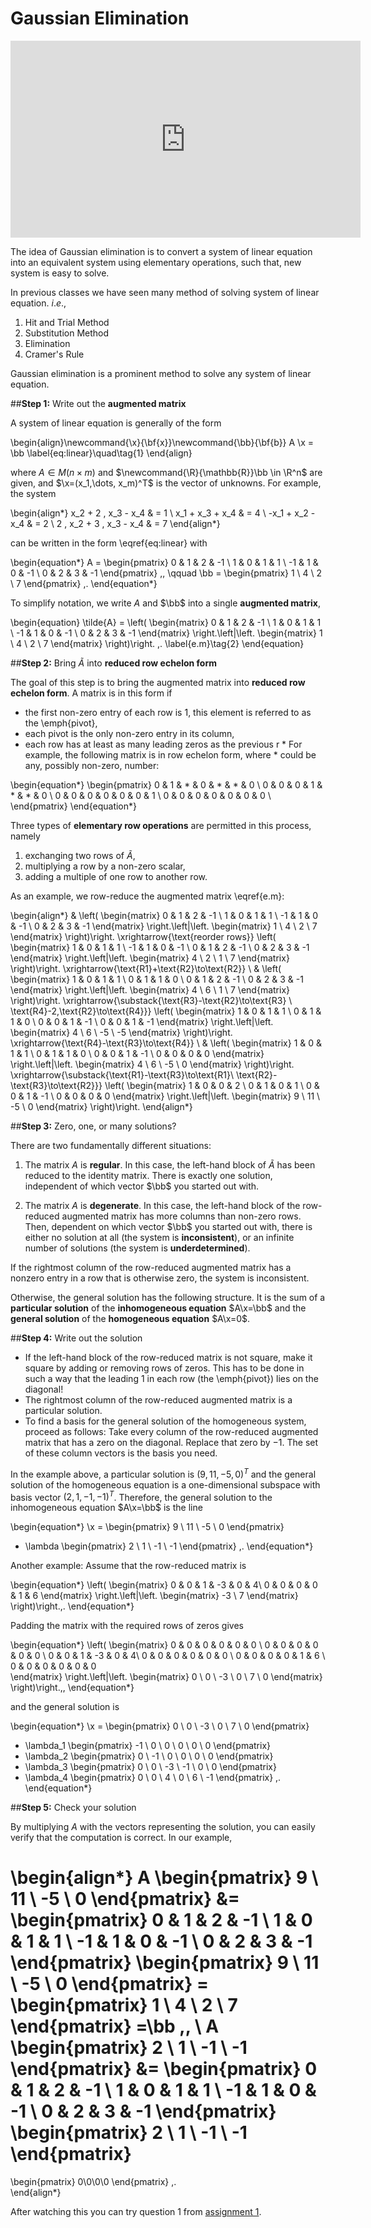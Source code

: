 # Gaussian Elimination

<div class="video-container">
<iframe width="560" height="315" src="https://www.youtube.com/embed/videoseries?list=PLZt5lIVW7jQSmgk5b3FOOnT7kP4mDOs_N" frameborder="0" allow="accelerometer; autoplay; encrypted-media; gyroscope; picture-in-picture" allowfullscreen></iframe>
</div>

The idea of Gaussian elimination is to convert a system of linear equation into an equivalent system using elementary operations, such that, new system is easy to solve.

In previous classes we have seen many method of solving system of linear equation. $i.e.,$

 1. Hit and Trial Method
 1. Substitution Method
 1. Elimination 
 1. Cramer's Rule

Gaussian elimination is a prominent method to solve any system of linear equation. 

##**Step 1:** Write out the **augmented matrix**

A system of linear equation is generally of the form

\begin{align}\newcommand{\x}{\bf{x}}\newcommand{\bb}{\bf{b}}
  A \x = \bb 
  \label{eq:linear}\quad\tag{1}
\end{align}

where $A \in M(n \times m)$ and $\newcommand{\R}{\mathbb{R}}\bb \in \R^n$ are given, and $\x=(x_1,\dots, x_m)^T$ is the vector of unknowns.  For example, the system

\begin{align*}
  x_2 + 2 \, x_3 - x_4 & = 1 \\
  x_1 + x_3 + x_4 & = 4 \\
  -x_1 + x_2 - x_4 & = 2 \\
  2 \, x_2 + 3 \, x_3 - x_4 & = 7
\end{align*}

can be written in the form \eqref{eq:linear} with

\begin{equation*}
  A = 
  \begin{pmatrix}
  0 & 1 & 2 & -1 \\
  1 & 0 & 1 & 1 \\
  -1 & 1 & 0 & -1 \\
  0 & 2 & 3 & -1
  \end{pmatrix} \,,
  \qquad \bb =
  \begin{pmatrix}
  1 \\ 4 \\ 2 \\ 7 
  \end{pmatrix} \,.
\end{equation*}

To simplify notation, we write $A$ and $\bb$ into a single
**augmented matrix**,

\begin{equation}
  \tilde{A} = \left(
  \begin{matrix}
  0 & 1 & 2 & -1 \\
  1 & 0 & 1 & 1 \\
  -1 & 1 & 0 & -1 \\
  0 & 2 & 3 & -1
  \end{matrix}
  \right.\left|\left.
  \begin{matrix}
  1 \\ 4 \\ 2 \\ 7 
  \end{matrix}
  \right)\right. \,.
  \label{e.m}\tag{2}
\end{equation}

##**Step 2:** Bring $\tilde{A}$ into **reduced row echelon form**

The goal of this step is to bring the augmented matrix into
**reduced row echelon form**.  A matrix is in this form if

 * the first non-zero entry of each row is $1$, this element is
referred to as the \emph{pivot},
 * each pivot is the only non-zero entry in its column,
 * each row has at least as many leading zeros as the previous
r *
For example, the following matrix is in row echelon form, where $*$
could be any, possibly non-zero, number:

\begin{equation*}
  \begin{pmatrix}
  0 & 1 & * & 0 & * & * & 0 \\
  0 & 0 & 0 & 1 & * & * & 0 \\
  0 & 0 & 0 & 0 & 0 & 0 & 1 \\
  0 & 0 & 0 & 0 & 0 & 0 & 0 \\
  \end{pmatrix}
\end{equation*}

Three types of **elementary row operations** are permitted in this
process, namely

 1. exchanging two rows of $\tilde{A}$,
 1. multiplying a row by a non-zero scalar,
 1. adding a multiple of one row to another row.

As an example, we row-reduce the augmented matrix \eqref{e.m}:

\begin{align*}
  & \left(
  \begin{matrix}
  0 & 1 & 2 & -1 \\
  1 & 0 & 1 & 1 \\
  -1 & 1 & 0 & -1 \\
  0 & 2 & 3 & -1
  \end{matrix}
  \right.\left|\left.
  \begin{matrix}
  1 \\ 4 \\ 2 \\ 7 
  \end{matrix}
  \right)\right. 
  \xrightarrow{\text{reorder rows}}
  \left(
  \begin{matrix}
  1 & 0 & 1 & 1 \\
  -1 & 1 & 0 & -1 \\
  0 & 1 & 2 & -1 \\
  0 & 2 & 3 & -1
  \end{matrix}
  \right.\left|\left.
  \begin{matrix}
  4 \\ 2 \\ 1 \\ 7 
  \end{matrix}
  \right)\right.
  \xrightarrow{\text{R1}+\text{R2}\to\text{R2}} \\
  & \left(
  \begin{matrix}
  1 & 0 & 1 & 1 \\
  0 & 1 & 1 & 0 \\
  0 & 1 & 2 & -1 \\
  0 & 2 & 3 & -1
  \end{matrix}
  \right.\left|\left.
  \begin{matrix}
  4 \\ 6 \\ 1 \\ 7 
  \end{matrix}
  \right)\right.
  \xrightarrow{\substack{\text{R3}-\text{R2}\to\text{R3} \\
  \text{R4}-2\,\text{R2}\to\text{R4}}}
  \left(
  \begin{matrix}
  1 & 0 & 1 & 1 \\
  0 & 1 & 1 & 0 \\
  0 & 0 & 1 & -1 \\
  0 & 0 & 1 & -1
  \end{matrix}
  \right.\left|\left.
  \begin{matrix}
  4 \\ 6 \\ -5 \\ -5
  \end{matrix}
  \right)\right.
  \xrightarrow{\text{R4}-\text{R3}\to\text{R4}} \\
  & \left(
  \begin{matrix}
  1 & 0 & 1 & 1 \\
  0 & 1 & 1 & 0 \\
  0 & 0 & 1 & -1 \\
  0 & 0 & 0 & 0
  \end{matrix}
  \right.\left|\left.
  \begin{matrix}
  4 \\ 6 \\ -5 \\ 0
  \end{matrix}
  \right)\right.
  \xrightarrow{\substack{\text{R1}-\text{R3}\to\text{R1}\\
  \text{R2}-\text{R3}\to\text{R2}}}
  \left(
  \begin{matrix}
  1 & 0 & 0 & 2 \\
  0 & 1 & 0 & 1 \\
  0 & 0 & 1 & -1 \\
  0 & 0 & 0 & 0
  \end{matrix}
  \right.\left|\left.
  \begin{matrix}
  9 \\ 11 \\ -5 \\ 0
  \end{matrix}
  \right)\right.
\end{align*}


##**Step 3:** Zero, one, or many solutions?

There are two fundamentally different situations:

 1. The matrix $A$ is **regular**.  In this case, the left-hand
block of $\tilde{A}$ has been reduced to the identity matrix.  There is
exactly one solution, independent of which vector $\bb$ you started out
with. 

 2. The matrix $A$ is **degenerate**.  In this case, the left-hand
block of the row-reduced augmented matrix has more columns than
non-zero rows.  Then, dependent on which vector $\bb$ you started out
with, there is either no solution at all (the system is
**inconsistent**), or an infinite number of solutions (the system
is **underdetermined**).

If the rightmost column of the row-reduced augmented matrix has a
nonzero entry in a row that is otherwise zero, the system is
inconsistent.

Otherwise, the general solution has the following structure.  It is
the sum of a **particular solution** of the **inhomogeneous
equation** $A\x=\bb$ and the **general solution** of the
**homogeneous equation** $A\x=0$.

##**Step 4:** Write out the solution


 - If the left-hand block of the row-reduced matrix is not square,
make it square by adding or removing rows of zeros.  This has to
be done in such a way that the leading $1$ in each row (the
\emph{pivot}) lies on the diagonal!
 - The rightmost column of the row-reduced augmented matrix is a
particular solution.
 -  To find a basis for the general solution of the homogeneous
system, proceed as follows:  Take every column of the row-reduced
augmented matrix that has a zero on the diagonal.  Replace that zero
by $-1$.  The set of these column vectors is the basis you need.

In the example above, a particular solution is $(9, 11, -5, 0)^T$ and
the general solution of the homogeneous equation is a one-dimensional
subspace with basis vector $(2,1,-1,-1)^T$.  Therefore, the general
solution to the inhomogeneous equation $A\x=\bb$ is the line

\begin{equation*}
  \x = 
  \begin{pmatrix}
    9 \\ 11 \\ -5 \\ 0
  \end{pmatrix}
  + \lambda
  \begin{pmatrix}
  2 \\ 1 \\ -1 \\ -1
  \end{pmatrix} \,.
\end{equation*}

Another example:  Assume that the row-reduced matrix is

\begin{equation*}
  \left(
  \begin{matrix}
  0 & 0 & 1 & -3 & 0 & 4\\
  0 & 0 & 0 & 0 & 1 & 6 
  \end{matrix}
  \right.\left|\left.
  \begin{matrix}
  -3 \\ 7
  \end{matrix}
  \right)\right.\,.
\end{equation*}

Padding the matrix with the required rows of zeros gives

\begin{equation*}
  \left(
  \begin{matrix}
  0 & 0 & 0 & 0 & 0 & 0 \\
  0 & 0 & 0 & 0 & 0 & 0 \\
  0 & 0 & 1 & -3 & 0 & 4\\
  0 & 0 & 0 & 0 & 0 & 0 \\
  0 & 0 & 0 & 0 & 1 & 6 \\
  0 & 0 & 0 & 0 & 0 & 0   
  \end{matrix}
  \right.\left|\left.
  \begin{matrix}
  0 \\ 0 \\ -3 \\ 0 \\ 7 \\ 0
  \end{matrix}
  \right)\right.\,,
\end{equation*}

and the general solution is

\begin{equation*}
  \x =
  \begin{pmatrix}
  0 \\ 0 \\ -3 \\ 0 \\ 7 \\ 0
  \end{pmatrix}
  + \lambda_1
  \begin{pmatrix}
  -1 \\ 0 \\ 0 \\ 0 \\ 0 \\ 0
  \end{pmatrix}
  + \lambda_2
  \begin{pmatrix}
  0 \\ -1 \\ 0 \\ 0 \\ 0 \\ 0 
  \end{pmatrix}
  + \lambda_3
  \begin{pmatrix}
  0 \\ 0 \\ -3 \\ -1 \\ 0 \\ 0 
  \end{pmatrix}
  + \lambda_4
  \begin{pmatrix}
  0 \\ 0 \\ 4 \\ 0 \\ 6 \\ -1
  \end{pmatrix}  \,.
\end{equation*}

##**Step 5:** Check your solution

By multiplying $A$ with the vectors representing the solution, you can
easily verify that the computation is correct.  In our example,

\begin{align*}
  A \begin{pmatrix}
    9 \\ 11 \\ -5 \\ 0
  \end{pmatrix}
  &=
  \begin{pmatrix}
  0 & 1 & 2 & -1 \\
  1 & 0 & 1 & 1 \\
  -1 & 1 & 0 & -1 \\
  0 & 2 & 3 & -1
  \end{pmatrix}
  \begin{pmatrix}
    9 \\ 11 \\ -5 \\ 0
  \end{pmatrix}
  = \begin{pmatrix}
  1 \\ 4 \\ 2 \\ 7 
  \end{pmatrix} =\bb \,, \\
  A \begin{pmatrix}
  2 \\ 1 \\ -1 \\ -1
  \end{pmatrix}
  &=
  \begin{pmatrix}
  0 & 1 & 2 & -1 \\
  1 & 0 & 1 & 1 \\
  -1 & 1 & 0 & -1 \\
  0 & 2 & 3 & -1
  \end{pmatrix}
  \begin{pmatrix}
  2 \\ 1 \\ -1 \\ -1
  \end{pmatrix}
  =
  \begin{pmatrix}
  0\\0\\0\\0
  \end{pmatrix} \,.  
\end{align*}



After watching this you can try question 1 from [assignment 1](PDFs/201820A1.pdf).
